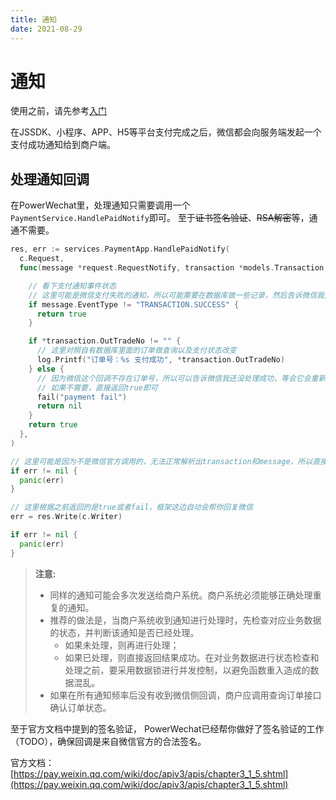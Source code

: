 ```yaml
---
title: 通知
date: 2021-08-29
---
```


# 通知

使用之前，请先参考[入门](./index)

在JSSDK、小程序、APP、H5等平台支付完成之后，微信都会向服务端发起一个支付成功通知给到商户端。

## 处理通知回调

在PowerWechat里，处理通知只需要调用一个`PaymentService.HandlePaidNotify`即可。 至于~~证书签名验证~~、~~RSA解密~~等，通通不需要。
``` go
res, err := services.PaymentApp.HandlePaidNotify(
  c.Request,
  func(message *request.RequestNotify, transaction *models.Transaction, fail func(message string)) interface{} {

    // 看下支付通知事件状态
    // 这里可能是微信支付失败的通知，所以可能需要在数据库做一些记录，然后告诉微信我处理完成了。
    if message.EventType != "TRANSACTION.SUCCESS" {
      return true
    }

    if *transaction.OutTradeNo != "" {
      // 这里对照自有数据库里面的订单做查询以及支付状态改变
      log.Printf("订单号：%s 支付成功", *transaction.OutTradeNo)
    } else {
      // 因为微信这个回调不存在订单号，所以可以告诉微信我还没处理成功，等会它会重新发起通知
      // 如果不需要，直接返回true即可
      fail("payment fail")
      return nil
    }
    return true
  },
)

// 这里可能是因为不是微信官方调用的，无法正常解析出transaction和message，所以直接抛错。
if err != nil {
  panic(err)
}

// 这里根据之前返回的是true或者fail，框架这边自动会帮你回复微信
err = res.Write(c.Writer)

if err != nil {
  panic(err)
}
```

> **注意:** 
> * 同样的通知可能会多次发送给商户系统。商户系统必须能够正确处理重复的通知。
> * 推荐的做法是，当商户系统收到通知进行处理时，先检查对应业务数据的状态，并判断该通知是否已经处理。
>   * 如果未处理，则再进行处理；
>   * 如果已处理，则直接返回结果成功。在对业务数据进行状态检查和处理之前，要采用数据锁进行并发控制，以避免函数重入造成的数据混乱。
> * 如果在所有通知频率后没有收到微信侧回调，商户应调用查询订单接口确认订单状态。

至于官方文档中提到的签名验证， PowerWechat已经帮你做好了签名验证的工作（TODO），确保回调是来自微信官方的合法签名。

官方文档： [https://pay.weixin.qq.com/wiki/doc/apiv3/apis/chapter3_1_5.shtml](https://pay.weixin.qq.com/wiki/doc/apiv3/apis/chapter3_1_5.shtml)
